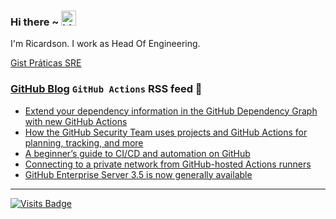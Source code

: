 ### Hi there ~ <img src="https://user-images.githubusercontent.com/1303154/88677602-1635ba80-d120-11ea-84d8-d263ba5fc3c0.gif" width="24px" alt="hi">

I'm Ricardson. I work as Head Of Engineering.

[Gist Práticas SRE](https://gist.github.com/r1w1s1/1ca63e1afb467410ddbb9081214a51ac)

### [GitHub Blog](https://github.blog/) `GitHub Actions` RSS feed 📖

<!--START_SECTION:feed-->
* [Extend your dependency information in the GitHub Dependency Graph with new GitHub Actions](https:&#x2F;&#x2F;github.blog&#x2F;2022-07-01-extend-your-dependency-information-in-the-github-dependency-graph-with-new-github-actions&#x2F;)
* [How the GitHub Security Team uses projects and GitHub Actions for planning, tracking, and more](https:&#x2F;&#x2F;github.blog&#x2F;2022-07-01-how-the-github-security-team-uses-projects-and-github-actions-for-planning-tracking-and-more&#x2F;)
* [A beginner’s guide to CI&#x2F;CD and automation on GitHub](https:&#x2F;&#x2F;github.blog&#x2F;2022-06-03-a-beginners-guide-to-ci-cd-and-automation-on-github&#x2F;)
* [Connecting to a private network from GitHub-hosted Actions runners](https:&#x2F;&#x2F;github.blog&#x2F;2022-06-01-connecting-to-a-private-network-from-github-hosted-actions-runners&#x2F;)
* [GitHub Enterprise Server 3.5 is now generally available](https:&#x2F;&#x2F;github.blog&#x2F;2022-05-31-github-enterprise-server-3-5-is-now-generally-available&#x2F;)
<!--END_SECTION:feed-->

---------

[![Visits Badge](https://badges.pufler.dev/visits/r1w1s1/r1w1s1)](https://badges.pufler.dev)


<!--
**r1williams/r1williams** is a ✨ _special_ ✨ repository because its `README.md` (this file) appears on your GitHub profile.


